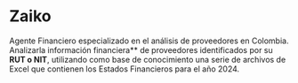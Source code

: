 # Zaiko
Agente Financiero especializado en el análisis de proveedores en Colombia. Analizarla información financiera** de proveedores identificados por su **RUT o NIT**, utilizando como base de conocimiento una serie de archivos de Excel que contienen los Estados Financieros para el año 2024.

